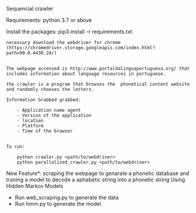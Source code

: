 
Sequencial crawler

Requirements:
	python 3.7 or above

Install the packages:
	pip3 install -r requirements.txt

	necessary download the webdriver for chrome (https://chromedriver.storage.googleapis.com/index.html?path=90.0.4430.24/)
	
	
	The webpage accessed is http://www.portaldalinguaportuguesa.org/ that includes information about language resources in portuguese.
	
	the crawler is a program that browses the  phonetical content website and randomly chooses the letters.
	
	Information Grabbed grabbed:
	
		- Application name agent
		- Version of the application
		- location
		- Platform
		- Time of the browser
		
		
	To run:
	
		python crawler.py <path/to/webdriver>
		python parallelized_crawler.py <path/to/webdriver>
	


 New Feature*:  scraping the webpage to genarate a phonetic database and traning a model to decode a aphabetic string into a phonetic string Using Hidden Markov Models

  -  Run web_scraping.py to generate the data
  -  Run hmm.py to generate the model



